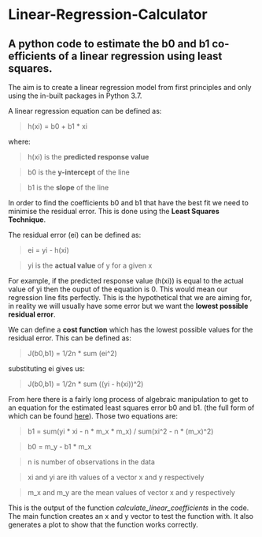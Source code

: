 # Linear-Regression-Calculator
## A python code to estimate the b0 and b1 co-efficients of a linear regression using least squares.

The aim is to create a linear regression  model from first principles and only using the in-built packages in Python 3.7.

A linear regression equation can be defined as:

> h(xi) = b0 + b1 * xi

where:

> h(xi) is the **predicted response value**

> b0 is the **y-intercept** of the line 

> b1 is the **slope** of the line

In order to find the coefficients b0 and b1 that have the best fit we need to minimise the residual error. This is done using the **Least Squares Technique**. 

The residual error (ei) can be defined as:

> ei = yi - h(xi)

> yi is the **actual value** of y for a given x

For example, if the predicted response value (h(xi)) is equal to the actual value of yi then the ouput of the equation is 0. This would mean our regression line fits perfectly. This is the hypothetical that we are aiming for, in reality we will usually have some error but we want the **lowest possible residual error**. 

We can define a **cost function** which has the lowest possible values for the residual error. This can be defined as:

> J(b0,b1) = 1/2n * sum (ei^2)

substituting ei gives us:

> J(b0,b1) = 1/2n * sum ((yi - h(xi))^2)

From here there is a fairly long process of algebraic manipulation to get to an equation for the estimated least squares error b0 and b1. (the full form of which can be found [here](https://www.amherst.edu/system/files/media/1287/SLR_Leastsquares.pdf)). Those two equations are:

> b1 = sum(yi * xi - n * m_x * m_x) / sum(xi^2 - n * (m_x)^2)

> b0 = m_y - b1 * m_x

> n is number of observations in the data

> xi and yi are ith values of a vector x and y respectively

> m_x and m_y are the mean values of vector x and y respectively

This is the output of the function *calculate_linear_coefficients* in the code. The main function creates an x and y vector to test the function with. It also generates a plot to show that the function works correctly.





